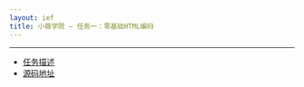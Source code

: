 ```yaml
---
layout: ief
title: 小薇学院 — 任务一：零基础HTML编码
---
```


-----
* [任务描述](http://ife.baidu.com/course/detail/id/90)
* [源码地址](https://scottlearn.github.io/IEF/xiaowei/01/%E9%9B%B6%E5%9F%BA%E7%A1%80HTML%E7%BC%96%E7%A0%81%20.html) 
